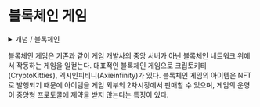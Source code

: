 # 블록체인 게임

<details>

<summary>개념 / 블록체인</summary>



</details>

블록체인 게임은 기존과 같이 게임 개발사의 중앙 서버가 아닌 블록체인 네트워크 위에서 작동하는 게임을 일컫는다. 대표적인 블록체인 게임으로 크립토키티(CryptoKitties), 엑시인피티니(Axieinfinity)가 있다. 블록체인 게임의 아이템은 NFT로 발행되기 때문에 아이템을 게임 외부의 2차시장에서 판매할 수 있으며, 게임의 운영이 중앙형 프로토콜에 제약을 받지 않는다는 특징이 있다.
